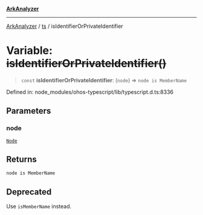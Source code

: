 [**ArkAnalyzer**](../../../../README.md)

***

[ArkAnalyzer](../../../../globals.md) / [ts](../README.md) / isIdentifierOrPrivateIdentifier

# Variable: ~~isIdentifierOrPrivateIdentifier()~~

> `const` **isIdentifierOrPrivateIdentifier**: (`node`) => `node is MemberName`

Defined in: node\_modules/ohos-typescript/lib/typescript.d.ts:8336

## Parameters

### node

[`Node`](../interfaces/Node.md)

## Returns

`node is MemberName`

## Deprecated

Use `isMemberName` instead.
